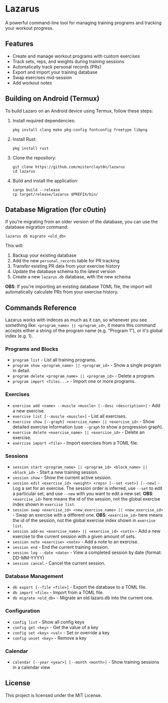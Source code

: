 # Lazarus

A powerful command-line tool for managing training programs and tracking your workout progress.

## Features

- Create and manage workout programs with custom exercises
- Track sets, reps, and weights during training sessions
- Automatically track personal records (PRs)
- Export and import your training database
- Swap exercises mid-session
- Add workout notes

## Building on Android (Termux)

To build Lazaro on an Android device using Termux, follow these steps:

1. Install required dependencies:
   ```
   pkg install clang make pkg-config fontconfig freetype libpng
   ```

2. Install Rust:
   ```
   pkg install rust
   ```

3. Clone the repository:
   ```
   git clone https://github.com/misterclayt0n/lazarus
   cd lazarus
   ```

4. Build and install the application:
   ```
   cargo build --release
   cp target/release/lazarus $PREFIX/bin/
   ```

## Database Migration (for c0utin)

If you're migrating from an older version of the database, you can use the database migration command:

```
lazarus db migrate <old_db>
```

This will:
1. Backup your existing database
2. Add the new `personal_records` table for PR tracking
3. Transfer existing PR data from your exercise history
4. Update the database schema to the latest version
5. Create a new `lazarus.db` database, with the new schema

**OBS**: If you're importing an existing database TOML file, the import will automatically calculate PRs from your exercise history.

## Commands Reference
Lazarus works with indeces as much as it can, so whenever you see something like: `<program_name> || <program_id>`, it means this command accepts either a string of the program name (e.g. "Program 1"), or it's global index (e.g. 1).

### Programs and Blocks
- `program list` - List all training programs.
- `program show <program_name> || <program_id>` - Show a single program in detail.
- `program delete <program_name> || <program_id>` - Delete a program.
- `program import <files...>` - Import one or more programs.

### Exercises
- `exercise add <name> --muscle <muscle> [--desc <description>]` - Add a new exercise.
- `exercise list [--muscle <muscle>]` - List all exercises.
- `exercise show [--graph] <exercise_name> || <exercise_id>` - Show detailed exercise information (use `--graph` to show a progression graph).
- `exercise delete <exercise_name> || <exercise_id>` - Delete an exercise.
- `exercise import <file>` - Import exercises from a TOML file.

### Sessions
- `session start <program_name> || <program_id> <block_name> || <block_id>` - Start a new training session.
- `session show` - Show the current active session.
- `session edit <exercise_id> <weight> <reps> [--set <set>] [--new]` - Log a set for an exercise. The session order is inferred, use `--set` to edit a particular set, and use `--new` with you want to edit a new set. 
**OBS**: `<exercise_id>` here means the id of the session, not the global exercise index shown in `exercise list`.  
- `session swap <exercise_id> <new_exercise_name> || <new_exercise_id>` - Swap an exercise with a different one.
**OBS**: `<exercise_id>` here means the id of the session, not the global exercise index shown in `exercise list`.
- `session add-ex <exercise_name> || <exercise_id> <sets>` - Add a new exercise to the current session with a given amount of sets.
- `session note <exercise> <note>` - Add a note to an exercise.
- `session end` - End the current training session.
- `session log --date <date>` - View a completed session by date (format: DD-MM-YYYY)
- `session cancel` - Cancel the current session.

### Database Management
- `db export [--file <file>]` - Export the database to a TOML file.
- `db import <file>` - Import from a TOML file.
- `db migrate <old_db>` - Migrate an old lazaro.db into the current one.

### Configuration
- `config list` - Show all config keys
- `config get <key>` - Get the value of a key
- `config set <key> <val>` - Set or override a key
- `config unset <key>` - Remove a key

### Calendar
- `calendar [--year <year>] [--month <month>]` - Show training sessions in a calendar view

## License

This project is licensed under the MIT License. 